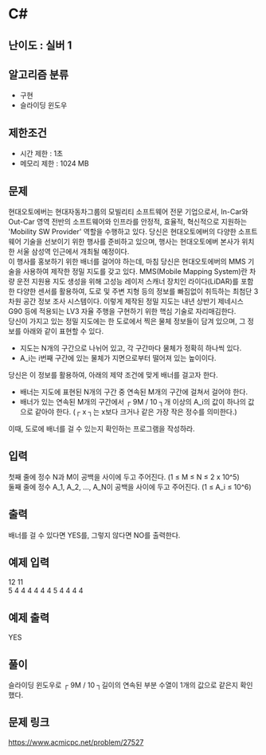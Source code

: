 # C#

## 난이도 : 실버 1

## 알고리즘 분류
  - 구현
  - 슬라이딩 윈도우

## 제한조건
  - 시간 제한 : 1초
  - 메모리 제한 : 1024 MB

## 문제
현대오토에버는 현대자동차그룹의 모빌리티 소프트웨어 전문 기업으로서, In-Car와 Out-Car 영역 전반의 소프트웨어와 인프라를 안정적, 효율적, 혁신적으로 지원하는 'Mobility SW Provider' 역할을 수행하고 있다. 당신은 현대오토에버의 다양한 소프트웨어 기술을 선보이기 위한 행사를 준비하고 있으며, 행사는 현대오토에버 본사가 위치한 서울 삼성역 인근에서 개최될 예정이다.<br/>
이 행사를 홍보하기 위한 배너를 걸어야 하는데, 마침 당신은 현대오토에버의 MMS 기술을 사용하여 제작한 정밀 지도를 갖고 있다. MMS(Mobile Mapping System)란 차량 운전 지원용 지도 생성을 위해 고성능 레이저 스캐너 장치인 라이다(LiDAR)를 포함한 다양한 센서를 활용하여, 도로 및 주변 지형 등의 정보를 빠짐없이 취득하는 최첨단 3차원 공간 정보 조사 시스템이다. 이렇게 제작된 정밀 지도는 내년 상반기 제네시스 G90 등에 적용되는 LV3 자율 주행을 구현하기 위한 핵심 기술로 자리매김한다.<br/>
당신이 가지고 있는 정밀 지도에는 한 도로에서 찍은 물체 정보들이 담겨 있으며, 그 정보를 아래와 같이 표현할 수 있다.<br/>

  - 지도는 N개의 구간으로 나뉘어 있고, 각 구간마다 물체가 정확히 하나씩 있다.
  - A_i는 i번째 구간에 있는 물체가 지면으로부터 떨어져 있는 높이이다.

당신은 이 정보를 활용하여, 아래의 제약 조건에 맞게 배너를 걸고자 한다.<br/>

  - 배너는 지도에 표현된 N개의 구간 중 연속된 M개의 구간에 걸쳐서 걸어야 한다.
  - 배너가 있는 연속된 M개의 구간에서 ┌ 9M / 10 ┐개 이상의 A_i의 값이 하나의 값으로 같아야 한다. (┌ x ┐는 x보다 크거나 같은 가장 작은 정수를 의미한다.)

이때, 도로에 배너를 걸 수 있는지 확인하는 프로그램을 작성하라.<br/>

## 입력
첫째 줄에 정수 N과 M이 공백을 사이에 두고 주어진다. (1 ≤ M ≤  N ≤ 2 x 10^5)<br/>
둘째 줄에 정수 A_1, A_2, ..., A_N이 공백을 사이에 두고 주어진다. (1 ≤ A_i ≤ 10^6)<br/>

## 출력
배너를 걸 수 있다면 YES를, 그렇지 않다면 NO를 출력한다.<br/>

## 예제 입력
12 11<br>
5 4 4 4 4 4 4 5 4 4 4 4<br>

## 예제 출력
YES<br>


## 풀이
슬라이딩 윈도우로 ┌ 9M / 10 ┐길이의 연속된 부분 수열이 1개의 값으로 같은지 확인했다.<br/>

## 문제 링크
https://www.acmicpc.net/problem/27527